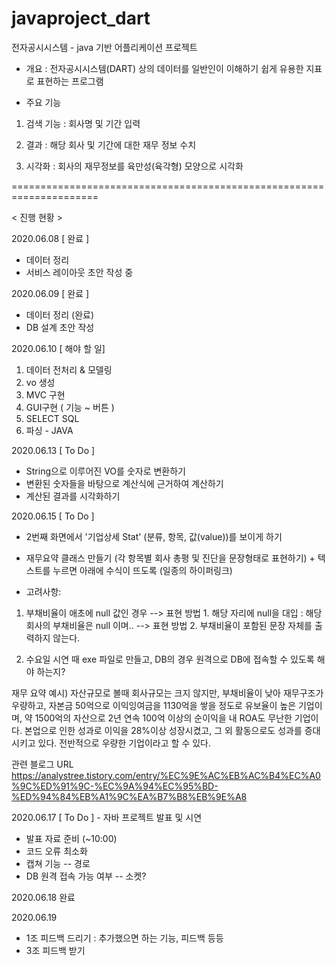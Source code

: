 # javaproject_dart
전자공시시스템 - java 기반 어플리케이션 프로젝트

- 개요
: 전자공시시스템(DART) 상의 데이터를 일반인이 이해하기 쉽게 유용한 지표로 표현하는 프로그램

- 주요 기능
1. 검색 기능 : 회사명 및 기간 입력

2. 결과 : 해당 회사 및 기간에 대한 재무 정보 수치

3. 시각화 : 회사의 재무정보를 육만성(육각형) 모양으로 시각화


=====================================================================

< 진행 현황 >

2020.06.08 
[ 완료 ]
- 데이터 정리
- 서비스 레이아웃 초안 작성 중 

2020.06.09
[ 완료 ]
- 데이터 정리 (완료)
- DB 설계 초안 작성

2020.06.10 
[ 해야 할 일]  
1. 데이터 전처리 & 모델링
2. vo 생성
3. MVC 구현
4. GUI구현 ( 기능 ~ 버튼 )
5. SELECT SQL 
6. 파싱 - JAVA 

2020.06.13
[ To Do ]
- String으로 이루어진 VO를 숫자로 변환하기
- 변환된 숫자들을 바탕으로 계산식에 근거하여 계산하기
- 계산된 결과를 시각화하기


2020.06.15 [ To Do ]
- 2번째 화면에서 '기업상세 Stat' (분류, 항목, 값(value))를 보이게 하기
- 재무요약 클래스 만들기 (각 항목별 회사 총평 및 진단을 문장형태로 표현하기) + 텍스트를 누르면 아래에 수식이 뜨도록 (일종의 하이퍼링크)

- 고려사항: 
1) 부채비율이 애초에 null 값인 경우
--> 표현 방법 1. 해당 자리에 null을 대입 : 해당 회사의 부채비율은 null 이며..
--> 표현 방법 2. 부채비율이 포함된 문장 자체를 출력하지 않는다. 

2) 수요일 시연 때 exe 파일로 만들고, DB의 경우 원격으로 DB에 접속할 수 있도록 해야 하는지?

재무 요약 예시)
자산규모로 볼때 회사규모는 크지 않지만, 부채비율이 낮아 재무구조가 우량하고, 자본금 50억으로 이익잉여금을 1130억을 쌓을 정도로 유보율이 높은 기업이며, 약 1500억의 자산으로 2년 연속 100억 이상의 순이익을 내 ROA도 무난한 기업이다. 본업으로 인한 성과로 이익을 28%이상 성장시켰고, 그 외 활동으로도 성과를 증대시키고 있다. 전반적으로 우량한 기업이라고 할 수 있다.

관련 블로그 URL
https://analystree.tistory.com/entry/%EC%9E%AC%EB%AC%B4%EC%A0%9C%ED%91%9C-%EC%9A%94%EC%95%BD-%ED%94%84%EB%A1%9C%EA%B7%B8%EB%9E%A8


2020.06.17 [ To Do ] - 자바 프로젝트 발표 및 시연

- 발표 자료 준비 (~10:00)
- 코드 오류 최소화 
- 캡쳐 기능 -- 경로
- DB 원격 접속 가능 여부 -- 소켓?


2020.06.18
완료 


2020.06.19
- 1조 피드백 드리기 : 추가했으면 하는 기능, 피드백 등등
- 3조 피드백 받기

